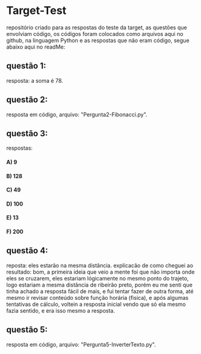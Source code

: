 # Target-Test

repositório criado para as respostas do teste da target, as questões que envolviam código, os códigos foram colocados como arquivos aqui no github, na linguagem Python e as respostas que não eram código, segue abaixo aqui no readMe:

## questão 1:
resposta: a soma é 78.
   
## questão 2:
resposta em código, arquivo: "Pergunta2-Fibonacci.py".

## questão 3:
respostas:
#### A) 9
#### B) 128
#### C) 49
#### D) 100
#### E) 13
#### F) 200

## questão 4:
reposta: eles estarão na mesma distância.
explicacão de como cheguei ao resultado: 
bom, a primeira ideia que veio a mente foi que não importa onde eles se cruzarem, eles estariam lógicamente no mesmo ponto do trajeto, logo estariam a mesma distância de ribeirão preto, porém eu me senti que tinha achado a resposta fácil de mais, e fui tentar fazer de outra forma, até mesmo ir revisar conteúdo sobre função horária (fisica), e após algumas tentativas de cálculo, voltein a resposta inicial vendo que só ela mesmo fazia sentido, e era isso mesmo a resposta.

## questão 5:
resposta em código, arquivo: "Pergunta5-InverterTexto.py".
